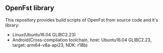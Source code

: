## OpenFst library

This repository provides build scripts of OpenFst from source code and it's library:
* Linux(Ubuntu16.04 GLIBC2.23)
* Android(Cross-compilation toolchain, host: Ubuntu16.04 GLIBC2.23, target: arm64-v8a-api23, NDK: r18b)

